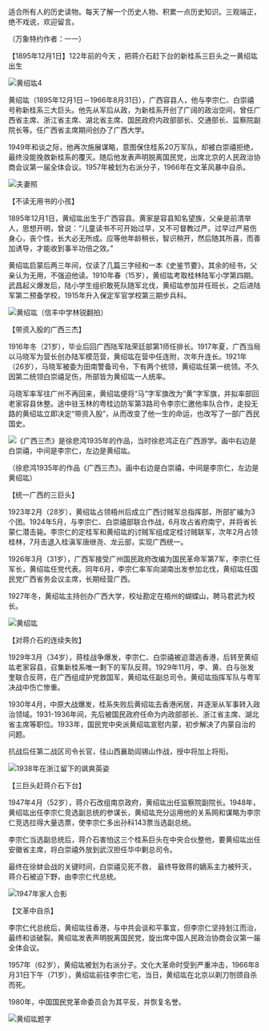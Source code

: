 适合所有人的历史读物。每天了解一个历史人物、积累一点历史知识。三观端正，绝不戏说，欢迎留言。 

（万象特约作者：一一）

【1895年12月1日】122年前的今天 ，把蒋介石赶下台的新桂系三巨头之一黄绍竑出生

![黄绍竑4](黄绍竑4.jpg)

黄绍竑（1895年12月1日－1966年8月31日），广西容县人，他与李宗仁、白崇禧号称新桂系三大巨头。他先从军后从政，为新桂系开创了广阔的政治空间，曾任广西省主席、浙江省主席、湖北省主席、国民政府内政部部长、交通部长、监察院副院长等。任广西省主席期间创办了广西大学。

1949年和谈之际，他再次施展谋略，意图保住桂系20万军队，却被白崇禧拒绝，最终没能挽救新桂系的覆灭。随后他发表声明脱离国民党，出席北京的人民政治协商会议第一届全体会议。1957年被划为右派分子，1966年在文革风暴中自杀。

![夫妻照](夫妻照.jpg)

【不读无用书的小孩】

1895年12月1日，黄绍竑出生于广西容县。黄家是容县知名望族，父亲是前清举人，思想开明，曾说：“儿童读书不可开始过早，又不可督教过严。过早过严易伤身心，丧个性，长大必无所成。应等他年龄稍长，智识稍开，然后随其所喜，而善加诱导，才能收到事半功倍之效。”

黄绍竑启蒙后两三年间，仅读了几篇三字经和一本《史鉴节要》，其余的经书，父亲认为无用，不强迫他读。1910年春（15岁），黄绍竑考取桂林陆军小学第四期。武昌起义爆发后，陆小学生组织敢死队随军北伐，黄绍竑参加并任班长，之后进陆军第二预备学校，1915年升入保定军官学校第三期步兵科。

![黄绍竑（信丰中学林锐翻拍）](黄绍竑（信丰中学林锐翻拍）.jpg)

【带资入股的广西三杰】

1916年冬（21岁），毕业后回广西陆军陆荣廷部第1师任排长。1917年夏，广西当局以马晓军为营长创办陆军模范营，黄绍竑在营中任连附，次年升连长。1921年（26岁），马晓军被委为田南警备司令，下有两个统领，黄绍竑任第一统领。不久因第二统领白崇禧足伤，所部皆为黄绍竑一人统率。

马晓军率军往广州不再回来，黄绍竑便将“马”字军旗改为“黄”字军旗，并拟率部回老家容县休整。途中驻玉林的粤桂边防军第3路司令李宗仁邀他率队合作，走投无路的黄绍竑立即决定“带资入股”，从而改变了他一生的命运，也改写了一部广西民国史。

![《广西三杰》是徐悲鸿1935年的作品，当时徐悲鸿正在广西游学。画中右边是白崇禧，中间是李宗仁，左边是黄绍竑。](《广西三杰》是徐悲鸿1935年的作品，当时徐悲鸿正在广西游学。画中右边是白崇禧，中间是李宗仁，左边是黄绍竑。.jpg)

（徐悲鸿1935年的作品《广西三杰》。画中右边是白崇禧，中间是李宗仁，左边是黄绍竑）

【统一广西的三巨头】

1923年2月（28岁），黄绍竑占领梧州后成立广西讨贼军总指挥部，所部扩编为3个团。1924年5月，与李宗仁、白崇禧部联合作战，6月攻占省府南宁，并将省长蒙仁潜击毙。李宗仁的定桂军和黄绍竑的讨贼军组成定桂讨贼联军，次年2月占领桂林，7月击退入桂滇军唐继尧、龙云部，实现广西统一。

1926年3月（31岁），广西军接受广州国民政府改编为国民革命军第7军，李宗仁任军长，黄绍竑任党代表。同年6月，李宗仁率军向湖南出发参加北伐，黄绍竑任国民党广西省务会议主席，长期经营广西。

1927年冬，黄绍竑主持创办广西大学，校址勘定在梧州的蝴蝶山，聘马君武为校长。

![黄绍竑](黄绍竑.jpg)

【对蒋介石的连续失败】

1929年3月（34岁），蒋桂战争爆发，李宗仁、白崇禧被迫潜逃香港，后转至黄绍竑老家容县，召集新桂系唯一剩下的军队反蒋。1929年11月，李、黄、白与张发奎联合反蒋，在广西组成护党救国军，黄绍竑任副总司令。黄绍竑指挥军队与粤军决战中伤亡惨重。

1930年4月，中原大战爆发，桂系失败后黄绍竑去香港闲居，并逐渐从军事转入政治领域。1931-1936年间，先后被国民政府任命为内政部部长、浙江省主席、湖北省主席等职位。1933年，国民党中央派黄绍竑宣慰内蒙，初步解决了内蒙自治的问题。

抗战后任第二战区司令长官，往山西襄助阎锡山作战，授中将加上将衔。

![1938年在浙江留下的飒爽英姿](1938年在浙江留下的飒爽英姿.jpg)

【三巨头赶蒋介石下台】

1947年4月（52岁），蒋介石改组南京政府，黄绍竑出任监察院副院长。1948年，黄绍竑出任李宗仁竞选副总统的参谋长，黄绍竑充分运用他的关系网和谋略为李宗仁竞选拉得大量选票，使李宗仁多出孙科143票当选副总统。

李宗仁当选副总统后，蒋介石害怕这三个桂系巨头在中央合伙整他，要黄绍竑出任安徽省主席，将白崇禧外放到武汉担任华中剿总司令。

最终在徐蚌会战的关键时间，白崇禧见死不救， 最终导致蒋的嫡系主力被歼灭，蒋介石被迫下野，由李宗仁代总统。

![1947年家人合影](1947年家人合影.jpeg)

【文革中自杀】

李宗仁代总统后，黄绍竑往香港，与中共会谈和平事宜，但李宗仁坚持划江而治，最终和谈破裂。黄绍竑发表声明脱离国民党，旋出席中国人民政治协商会议第一届全体会议。

1957年（62岁），黄绍竑被划为右派分子。文化大革命时受到严重冲击，1966年8月31日下午（71岁），黄绍竑前往李宗仁宅，当日，黄绍竑在北京以剃刀刎颈自杀而死。

1980年，中国国民党革命委员会为其平反，并恢复名誉。

![黄绍竑题字](黄绍竑题字.jpg)



### 

